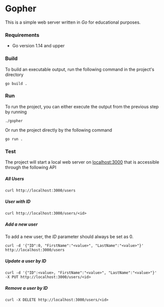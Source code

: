 # Gopher
This is a simple web server written in _Go_ for educational purposes.

### Requirements
- Go version 1.14 and upper

### Build
To build an executable output, run the following command in the project's directory

```
go build .
```

### Run
To run the project, you can either execute the output from the previous step by running 

```
./gopher
```

Or run the project directly by the following command

```
go run .
```

### Test
The project will start a local web server on [localhost:3000](http://localhost:3000) that is accessible through the following API

##### All Users
```
curl http://localhost:3000/users
```

##### User with ID
```
curl http://localhost:3000/users/<id>
```

##### Add a new user
To add a new user, the _ID_ parameter should always be set as 0.
```
curl -d '{"ID":0, "FirstName":"<value>", "LastName":"<value>"}' http://localhost:3000/users
```

##### Update a user by ID
```
curl -d '{"ID":<value>, "FirstName":"<value>", "LastName":"<value>"}' -X PUT http://localhost:3000/users/<id>
```

##### Remove a user by ID
```
curl -X DELETE http://localhost:3000/users/<id>
```